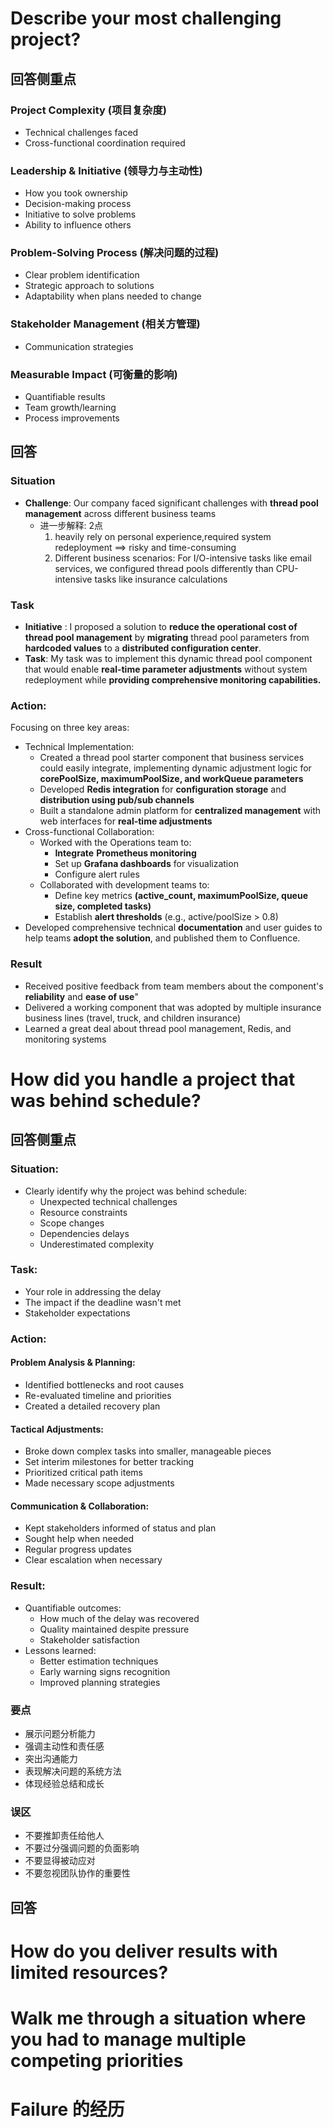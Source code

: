 # Describe your most challenging project?
## 回答侧重点
### Project Complexity (项目复杂度)
* Technical challenges faced
* Cross-functional coordination required
### Leadership & Initiative (领导力与主动性)
* How you took ownership
* Decision-making process
* Initiative to solve problems
* Ability to influence others
### Problem-Solving Process (解决问题的过程)
* Clear problem identification
* Strategic approach to solutions
* Adaptability when plans needed to change
### Stakeholder Management (相关方管理)
* Communication strategies
### Measurable Impact (可衡量的影响)
* Quantifiable results
* Team growth/learning
* Process improvements
## 回答
### Situation
* **Challenge**: Our company faced significant challenges with **thread pool management** across different business teams
    * 进一步解释: 2点
        1. heavily rely on personal experience,required system redeployment ==> risky and time-consuming
        2. Different business scenarios: For I/O-intensive tasks like email services, we configured thread pools differently than CPU-intensive tasks like insurance calculations
### Task
* **Initiative** : I proposed a solution to **reduce the operational cost of thread pool management** by **migrating** thread pool parameters from **hardcoded values** to a **distributed configuration center**. 
* **Task**: My task was to implement this dynamic thread pool component that would enable **real-time parameter adjustments** without system redeployment while **providing comprehensive monitoring capabilities.**

### Action: 
Focusing on three key areas:
* Technical Implementation:
    * Created a thread pool starter component that business services could easily integrate, implementing dynamic adjustment logic for **corePoolSize, maximumPoolSize, and workQueue parameters**
    * Developed **Redis integration** for **configuration storage** and **distribution using pub/sub channels**
    * Built a standalone admin platform for **centralized management** with web interfaces for **real-time adjustments**
* Cross-functional Collaboration:
    * Worked with the Operations team to:
        * **Integrate** **Prometheus monitoring**
        * Set up **Grafana dashboards** for visualization
        * Configure alert rules
    * Collaborated with development teams to:
        * Define key metrics **(active_count, maximumPoolSize, queue size, completed tasks)**
        * Establish **alert thresholds** (e.g., active/poolSize > 0.8)
* Developed comprehensive technical **documentation** and user guides to help teams **adopt the solution**, and published them to Confluence.

### Result
* Received positive feedback from team members about the component's **reliability** and **ease of use**"
* Delivered a working component that was adopted by multiple insurance business lines (travel, truck, and children insurance)
* Learned a great deal about thread pool management, Redis, and monitoring systems

# How did you handle a project that was behind schedule?
## 回答侧重点
### Situation:
* Clearly identify why the project was behind schedule:
  * Unexpected technical challenges
  * Resource constraints
  * Scope changes
  * Dependencies delays
  * Underestimated complexity
### Task:
* Your role in addressing the delay
* The impact if the deadline wasn't met
* Stakeholder expectations
### Action:
#### Problem Analysis & Planning:
* Identified bottlenecks and root causes
* Re-evaluated timeline and priorities
* Created a detailed recovery plan
#### Tactical Adjustments:
* Broke down complex tasks into smaller, manageable pieces
* Set interim milestones for better tracking
* Prioritized critical path items
* Made necessary scope adjustments
#### Communication & Collaboration:
* Kept stakeholders informed of status and plan
* Sought help when needed
* Regular progress updates
* Clear escalation when necessary
### Result:
* Quantifiable outcomes:
  * How much of the delay was recovered
  * Quality maintained despite pressure
  * Stakeholder satisfaction
* Lessons learned:
  * Better estimation techniques
  * Early warning signs recognition
  * Improved planning strategies
### 要点
* 展示问题分析能力
* 强调主动性和责任感
* 突出沟通能力
* 表现解决问题的系统方法
* 体现经验总结和成长
### 误区
* 不要推卸责任给他人
* 不要过分强调问题的负面影响
* 不要显得被动应对
* 不要忽视团队协作的重要性

## 回答

# How do you deliver results with limited resources?

# Walk me through a situation where you had to manage multiple competing priorities


# Failure 的经历
